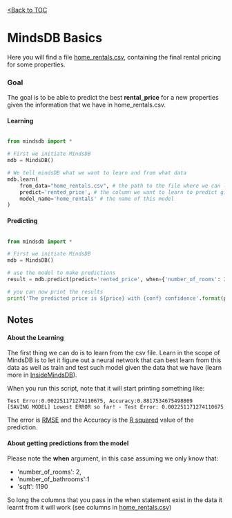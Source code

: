 [<Back to TOC](../../../README.md)
# MindsDB Basics

Here you will find a file [home_rentals.csv](https://raw.githubusercontent.com/mindsdb/main/master/docs/examples/basic/home_rentals.csv), containing the final rental pricing for some properties.

### Goal
The goal is to be able to predict the best **rental_price** for a new properties given the information that we have in home_rentals.csv.


#### Learning


```python

from mindsdb import *

# First we initiate MindsDB
mdb = MindsDB()

# We tell mindsDB what we want to learn and from what data
mdb.learn(
    from_data="home_rentals.csv", # the path to the file where we can learn from
    predict='rented_price', # the column we want to learn to predict given all the data in the file
    model_name='home_rentals' # the name of this model
)

```


#### Predicting



```python

from mindsdb import *

# First we initiate MindsDB
mdb = MindsDB()

# use the model to make predictions
result = mdb.predict(predict='rented_price', when={'number_of_rooms': 2,'number_of_bathrooms':1, 'sqft': 1190}, model_name='home_rentals')

# you can now print the results
print('The predicted price is ${price} with {conf} confidence'.format(price=result.predicted_values[0]['rented_price'], conf=result.predicted_values[0]['prediction_confidence']))

```

## Notes

#### About the Learning
The first thing we can do is to learn from the csv file. Learn in the scope of MindsDB is to let it figure out a neural network that can best learn from this data as well as train and test such model given the data that we have (learn more in [InsideMindsDB](../../InsideMindsDB.md)).

When you run this script, note that it will start printing something like:

```text
Test Error:0.002251171274110675, Accuracy:0.8817534675498809
[SAVING MODEL] Lowest ERROR so far! - Test Error: 0.002251171274110675 

```

The error is [RMSE](https://en.wikipedia.org/wiki/Root-mean-square_deviation) and the Accuracy is the [R squared](https://en.wikipedia.org/wiki/Coefficient_of_determination) value of the prediction.


#### About getting predictions from the model


Please note the **when** argument, in this case assuming we only know that:

* 'number_of_rooms': 2, 
* 'number_of_bathrooms':1 
* 'sqft': 1190

So long the columns that you pass in the when statement exist in the data it learnt from it will work (see columns in [home_rentals.csv](home_rentals.csv))
